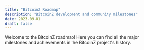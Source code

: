```yaml
---
title: "BitcoinZ Roadmap"
description: "BitcoinZ development and community milestones"
date: 2023-09-01
draft: false
---
```


Welcome to the BitcoinZ roadmap! Here you can find all the major milestones and achievements in the BitcoinZ project's history.
